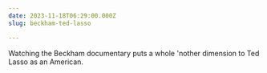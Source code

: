 ```yaml
---
date: 2023-11-18T06:29:00.000Z
slug: beckham-ted-lasso

---
```


Watching the Beckham documentary puts a whole 'nother dimension to Ted Lasso as an American.
